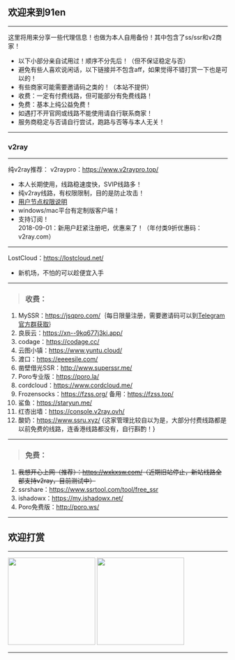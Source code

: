 ## 欢迎来到91en  
--- 
这里将用来分享一些代理信息！也做为本人自用备份！其中包含了ss/ssr和v2商家！  
- 以下小部分亲自试用过！顺序不分先后！（但不保证稳定与否）
- 避免有些人喜欢说闲话，以下链接并不包含aff，如果觉得不错打赏一下也是可以的！
- 有些商家可能需要邀请码之类的！（本站不提供）  
- 收费：一定有付费线路，但可能部分有免费线路！  
- 免费：基本上纯公益免费！  
- 如遇打不开官网或线路不能使用请自行联系商家！     
- 服务商稳定与否请自行尝试，跑路与否等与本人无关！  
   
---   
### v2ray 
---
纯v2ray推荐：
v2raypro：<a href="https://www.v2raypro.top/" target="_blank">https://www.v2raypro.top/</a>  
- 本人长期使用，线路稳速度快，SVIP线路多！
- 纯v2ray线路，有权限限制，目的是防止攻击！  
- <a href="https://www.v2raypro.top/announcements.php?id=106" target="_blank">用户节点权限说明</a>   
- windows/mac平台有定制版客户端！  
- 支持订阅！  
2018-09-01：新用户赶紧注册吧，优惠来了！（年付类9折优惠码：v2ray.com）  

---
LostCloud：<a href="https://lostcloud.net" target="_blank">https://lostcloud.net/</a>  
- 新机场，不怕的可以趁便宜入手

---

> <h3>收费：</h3>     
1. MySSR：<a href="https://jsqpro.com/" target="_blank">https://jsqpro.com/</a>｛每日限量注册，需要邀请码可以到<a href="https://t.me/joinchat/F6lKrUMKir4jj-jiTn7oQQ" target="_blank">Telegram官方群获取</a>｝  
2. 良辰云：<a href="https://xn--9kq677j3ki.app/" target="_blank">https://xn--9kq677j3ki.app/</a>       
3. codage：<a href="https://codage.cc/" target="_blank">https://codage.cc/</a>    
4. 云图小镇：<a href="https://www.yuntu.cloud/" target="_blank">https://www.yuntu.cloud/</a>     
5. 渡口：<a href="https://eeeesile.com/" target="_blank">https://eeeesile.com/</a>   
6. 凿壁借光SSR：<a href="http://www.superssr.me/" target="_blank">http://www.superssr.me/</a>  
7. Poro专业版：<a href="https://poro.la/" target="_blank">https://poro.la/</a>    
8. cordcloud：<a href="https://www.cordcloud.me/" target="_blank">https://www.cordcloud.me/</a>
9. Frozensocks：<a href="https://fzss.org/" target="_blank">https://fzss.org/</a> 备用：<a href="https://fzss.top/" target="_blank">https://fzss.top/</a>  
10. 鲨鱼：<a href="https://staryun.me/" target="_blank">https://staryun.me/</a>  
11. 红杏出墙：<a href="https://console.v2ray.ovh/" target="_blank">https://console.v2ray.ovh/</a>  
99. 酸奶：<a href="https://www.ssru.xyz/" target="_blank">https://www.ssru.xyz/</a> {这家管理比较自以为是，大部分付费线路都是以前免费的线路，连香港线路都没有，自行斟酌！}  

---  

> <h3>免费：</h3>    
1. ~~我想开心上网（推荐）：<a href="https://wxkxsw.com/" target="_blank">https://wxkxsw.com/</a>（近期旧站停止，新站线路全部支持v2ray，目前测试中）~~   
2. ssrshare：<a href="https://www.ssrtool.com/tool/free_ssr" target="_blank">https://www.ssrtool.com/tool/free_ssr</a>   
3. ishadowx：<a href="https://my.ishadowx.net/" target="_blank">https://my.ishadowx.net/</a>   
4. Poro免费版：<a href="http://poro.ws/" target="_blank">http://poro.ws/</a>  

--- 
## 欢迎打赏
---
<a href="#" onclick="return false;"><img src="https://s1.ax1x.com/2018/09/06/i9xLB8.png" width="" height="200" border="0"/></a>
<a href="#" onclick="return false;"><img src="https://s1.ax1x.com/2018/09/06/i9zavt.png" width="" height="200" border="0"/></a>

---
